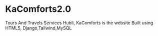 # KaComforts2.0
Tours And Travels Services Hubli, KaComforts is the website Built using HTML5, Django,Tailwind,MySQL
